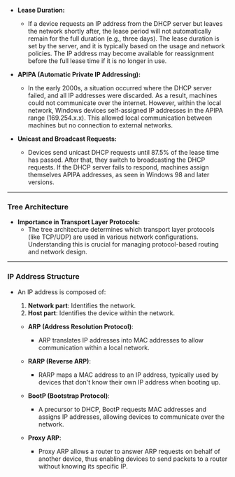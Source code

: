- **Lease Duration:**
    
    - If a device requests an IP address from the DHCP server but leaves the network shortly after, the lease period will not automatically remain for the full duration (e.g., three days). The lease duration is set by the server, and it is typically based on the usage and network policies. The IP address may become available for reassignment before the full lease time if it is no longer in use.
- **APIPA (Automatic Private IP Addressing):**
    
    - In the early 2000s, a situation occurred where the DHCP server failed, and all IP addresses were discarded. As a result, machines could not communicate over the internet. However, within the local network, Windows devices self-assigned IP addresses in the APIPA range (169.254.x.x). This allowed local communication between machines but no connection to external networks.
- **Unicast and Broadcast Requests:**
    
    - Devices send unicast DHCP requests until 87.5% of the lease time has passed. After that, they switch to broadcasting the DHCP requests. If the DHCP server fails to respond, machines assign themselves APIPA addresses, as seen in Windows 98 and later versions.
---
### **Tree Architecture**

- **Importance in Transport Layer Protocols:**
    - The tree architecture determines which transport layer protocols (like TCP/UDP) are used in various network configurations. Understanding this is crucial for managing protocol-based routing and network design.

---

### **IP Address Structure**

- An IP address is composed of:
    
    1. **Network part**: Identifies the network.
    2. **Host part**: Identifies the device within the network.
	- **ARP (Address Resolution Protocol)**:
	    
	    - ARP translates IP addresses into MAC addresses to allow communication within a local network.
	- **RARP (Reverse ARP)**:
	    
	    - RARP maps a MAC address to an IP address, typically used by devices that don't know their own IP address when booting up.
	- **BootP (Bootstrap Protocol)**:
	    
	    - A precursor to DHCP, BootP requests MAC addresses and assigns IP addresses, allowing devices to communicate over the network.
	- **Proxy ARP**:
	    
	    - Proxy ARP allows a router to answer ARP requests on behalf of another device, thus enabling devices to send packets to a router without knowing its specific IP.